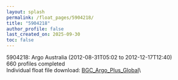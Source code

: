 ```yaml
---
layout: splash
permalink: /float_pages/5904218/
title: "5904218"
author_profile: false
last_created_on: 2025-09-30
toc: false
---
```

 
5904218: Argo Australia (2012-08-31T05:02 to 2012-12-17T12:40)\
660 profiles completed\
Individual float file download: [BGC_Argo_Plus_Global](https://ftp.soest.hawaii.edu/bgc_argo_plus/Individual_Floats/outliers_removed/5904218_Sprof_processed.nc)\
